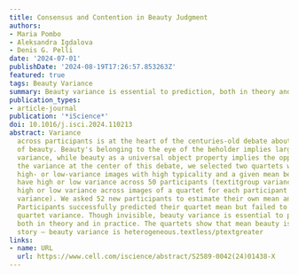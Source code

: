 ```yaml
---
title: Consensus and Contention in Beauty Judgment
authors:
- Maria Pombo
- Aleksandra Igdalova
- Denis G. Pelli
date: '2024-07-01'
publishDate: '2024-08-19T17:26:57.853263Z'
featured: true
tags: Beauty Variance
summary: Beauty variance is essential to prediction, both in theory and in practice. Here, we present two image quartets that show that mean beauty is not the whole story — beauty variance is heterogeneous.
publication_types:
- article-journal
publication: '*iScience*'
doi: 10.1016/j.isci.2024.110213
abstract: Variance
  across participants is at the heart of the centuries-old debate about the universality
  of beauty. Beauty's belonging to the eye of the beholder implies large interindividual
  variance, while beauty as a universal object property implies the opposite. To characterize
  the variance at the center of this debate, we selected two quartets with either
  high- or low-variance images with high typicality and a given mean beauty. The quartets
  have high or low variance across 50 participants (textitgroup variance) and correspondingly
  high or low variance across images of a quartet for each participant (textitquartet
  variance). We asked 52 new participants to estimate their own mean and quartet variance.
  Participants successfully predicted their quartet mean but failed to predict their
  quartet variance. Though invisible, beauty variance is essential to prediction,
  both in theory and in practice. The quartets show that mean beauty is not the whole
  story — beauty variance is heterogeneous.textless/ptextgreater
links:
- name: URL
  url: https://www.cell.com/iscience/abstract/S2589-0042(24)01438-X
---
```

